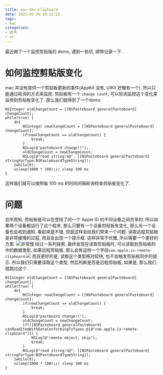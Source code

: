 ```yaml
---
title: mac-dev-clipboard
date: 2025-02-26 10:11:22
tags: 
- mac
categories:
- 技术
- oc
---
```

最近做了一个监控剪贴版的 demo, 遇到一些坑, 顺带记录一下.
<!-- more -->

# 如何监控剪贴版变化

mac 并没有提供一个剪贴板更新的事件(AppKit 没有, UIKit 好像有一个). 所以只能通过轮询的方式来监控.
剪贴板有一个 `change count`, 可以轮询监控这个变化来监控到剪贴板变化了. 
那么我们就得到了一个demo
```objc
NSInteger oldChangeCount = [[NSPasteboard generalPasteboard] changeCount];
while(true) {
    do{
        NSInteger newChangeCount = [[NSPasteboard generalPasteboard] changeCount];
        if(newChangeCount == oldChangeCount) {
            break;
        }
        NSLog(@"pasteboard change!!");
        oldChangeCount = newChangeCount;
        NSLog(@"read string:%@", [[NSPasteboard generalPasteboard] stringForType:NSPasteboardTypeString]);
    }while(0);
    usleep(1000 * 100);// sleep 100 ms
}
```
这样我们就可以按照每 100 ms 的时间间隔轮询检查剪贴板变化了. 
# 问题
总所周知, 剪贴板是可以在登陆了同一个 Apple ID 的不同设备之间共享的. 所以如果两个设备都运行了这个程序, 那么只要有一个设备剪贴板有变化, 那么另一个设备也会收到通知.
看起来是不错, 但是这样会给我们带来一个问题. 读取远程剪贴板是非常缓慢的过程, 而且会出现一个提示框.
这样非常不优雅, 所以需要一个更好的方案. 
![非常慢](busy.png)
经过一系列探索, 最终发现在读取剪贴板时, 可以读取到剪贴板的中的数据类型, 如果远程剪贴板, 那么会有这样一个字段`com.apple.is-remote-clipboard`
![](remote.jpg)
而且更好的是, 读取这个类型相对较快, 也不会触发剪贴板同步的提示.
所以我们只需要读取这个类型, 然后判断是否是远程剪贴板, 如果是, 那么我们就跳过这个.
```objc
NSInteger oldChangeCount = [[NSPasteboard generalPasteboard] changeCount];
while(true) {
    do{
        NSInteger newChangeCount = [[NSPasteboard generalPasteboard] changeCount];
        if(newChangeCount == oldChangeCount) {
            break;
        }
        NSLog(@"pastboard change!!");
        oldChangeCount = newChangeCount;
        if([[NSPasteboard generalPasteboard] canReadItemWithDataConformingToTypes:@[@"com.apple.is-remote-clipboard"]]) {
            NSLog(@"remote object, skip");
            break;
        }
        NSLog(@"read string:%@", [[NSPasteboard generalPasteboard] stringForType:NSPasteboardTypeString]);
    }while(0);
    usleep(1000 * 100);// sleep 100 ms
}
```